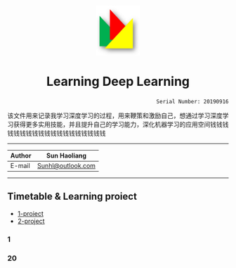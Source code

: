 <div align="center">
<img src="https://github.com/Sun365/Try-20190916/blob/master/logo.jpg" width="100" alt="LOGO"/>

# Learning Deep Learning
<div align="right">
  
`Serial Number: 20190916`

</div>
</div>

该文件用来记录我学习深度学习的过程，用来鞭策和激励自己，想通过学习深度学习获得更多实用技能，并且提升自己的学习能力，深化机器学习的应用空间钱钱钱钱钱钱钱钱钱钱钱钱钱钱钱钱钱钱钱

***
|Author|Sun Haoliang|
|---|---|
|E-mail|Sunhl@outlook.com|
**********************
## Timetable & Learning proiect
* [1-proiect](#1)
* [2-project](#2)

### 1




### 20

